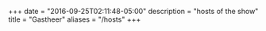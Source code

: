 +++
date = "2016-09-25T02:11:48-05:00"
description = "hosts of the show"
title = "Gastheer"
aliases = "/hosts"
+++
